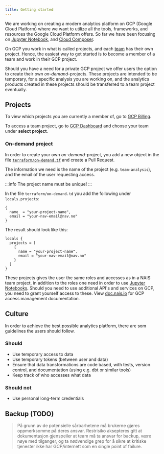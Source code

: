 ```yaml
---
title: Getting started
---
```


We are working on creating a modern analytics platform on GCP (Google Cloud Platform) where we want to utilize all the 
tools, frameworks, and resources the Google Cloud Platform offers. So far we have been focusing on 
[Jupyter Notebook](process-data/gcp/notebooks.md), and [Cloud Composer](process-data/gcp/pipelines/cloud-composer.md).   

On GCP you work in what is called projects, and each [team](https://github.com/navikt/teams/blob/main/teams.yml) has their 
own project. Hence, the easiest way to get started is to become a member of a team and work in their GCP project.

Should you have a need for a private GCP project we offer users the option to create their own _on-demand_-projects. These 
projects are intended to be temporary, for a specific analysis you are working on, and the analytics products created in these 
projects should be transferred to a team project eventually.

## Projects

To view which projects you are currently a member of, go to 
[GCP Billing](https://console.cloud.google.com/billing/projects?project=&folder=&organizationId=139592330668).

To access a team project, go to [GCP Dashboard](https://console.cloud.google.com/projectselector2/home/dashboard) and 
choose your team under **select project**.

### On-demand project

In order to create your own _on-demand_-project, you add a new object in the file 
[`terraform/on-demand.tf`](https://github.com/navikt/knada-on-demand-projects/blob/main/terraform/on-demand.tf) 
and create a Pull Request.

The information we need is the name of the project (e.g. `team-analysis`), and the email of the user requesting access.

:::info
The project name must be unique!
:::

In the file `terraform/on-demand.td` you add the following under `locals.projects`:
```
{
  name  = "your-project-name",
  email = "your-nav-email@nav.no"
}
```

The result should look like this:
```
locals {
  projects = [
    {
      name = "your-project-name",
      email = "your-nav-email@nav.no"
    }
  ]
}
```

These projects gives the user the same roles and accesses as in a NAIS team project, in addition to the roles one need in 
order to use [Jupyter Notebooks](process-data/gcp/notebooks.md). Should you need to use additional API's and services on GCP, you need 
to grant yourself access to these. View [doc.nais.io](https://doc.nais.io/basics/teams/#access-management) for 
GCP access management documentation.

## Culture

In order to achieve the best possible analytics platform, there are som guidelines the users should follow. 

### Should
- Use temporary access to data
- Use temporary tokens (between user and data)
- Ensure that data transformations are code based, with tests, version control, and documentation (using e.g. dbt or similar tools)
- Keep track of who accesses what data

### Should not
- Use personal long-term credentials

## Backup (TODO)

> På grunn av de potensielle sårbarhetene må brukerne gjøres oppmerksomme på deres ansvar. Restrisiko aksepteres gitt at dokumentasjon gjenspeiler at team må ta ansvar for backup, være nøye med tilganger, og ta nødvendige grep for å sikre at kritiske tjenester ikke har GCP/internett som en single point of failure.
